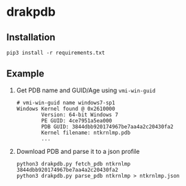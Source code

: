 # drakpdb

## Installation

```
pip3 install -r requirements.txt
```

## Example

1. Get PDB name and GUID/Age using `vmi-win-guid`
   ```
   # vmi-win-guid name windows7-sp1
   Windows Kernel found @ 0x2610000
           Version: 64-bit Windows 7
           PE GUID: 4ce7951a5ea000
           PDB GUID: 3844dbb920174967be7aa4a2c20430fa2
           Kernel filename: ntkrnlmp.pdb
           ...
   ```

2. Download PDB and parse it to a json profile 
   ```
   python3 drakpdb.py fetch_pdb ntkrnlmp 3844dbb920174967be7aa4a2c20430fa2
   python3 drakpdb.py parse_pdb ntkrnlmp > ntkrnlmp.json
   ```
